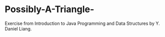 # Possibly-A-Triangle-
Exercise from Introduction to Java Programming and Data Structures by Y. Daniel Liang. 
